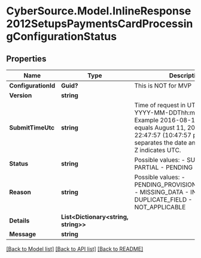 # CyberSource.Model.InlineResponse2012SetupsPaymentsCardProcessingConfigurationStatus
## Properties

Name | Type | Description | Notes
------------ | ------------- | ------------- | -------------
**ConfigurationId** | **Guid?** | This is NOT for MVP | [optional] 
**Version** | **string** |  | [optional] 
**SubmitTimeUtc** | **string** | Time of request in UTC. &#x60;Format: YYYY-MM-DDThh:mm:ssZ&#x60;  Example 2016-08-11T22:47:57Z equals August 11, 2016, at 22:47:57 (10:47:57 p.m.). The T separates the date and the time. The Z indicates UTC.  | [optional] 
**Status** | **string** | Possible values: - SUCCESS - PARTIAL - PENDING - NOT_SETUP | [optional] 
**Reason** | **string** | Possible values: - PENDING_PROVISIONING_PROCESS - MISSING_DATA - INVALID_DATA - DUPLICATE_FIELD - NOT_APPLICABLE | [optional] 
**Details** | **List&lt;Dictionary&lt;string, string&gt;&gt;** |  | [optional] 
**Message** | **string** |  | [optional] 

[[Back to Model list]](../README.md#documentation-for-models) [[Back to API list]](../README.md#documentation-for-api-endpoints) [[Back to README]](../README.md)

